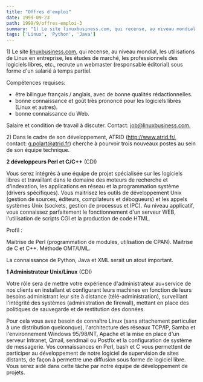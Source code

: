```yaml
---
title: "Offres d'emploi"
date: 1999-09-23
path: 1999/9/offres-emploi-3
summary: "1) Le site linuxbusiness.com, qui recense, au niveau mondial, les utilisations de Linux en entreprise, les études de marché, les professionnels des logiciels libres, etc., recrute un webmaster (responsable éditorial) sous forme d'un salarié à temps partiel."
tags: ['Linux', 'Python', 'Java']
---
```


<P>1) Le site <A HREF="http://www.linuxbusiness.com/">linuxbusiness.com</A>,
qui recense, au niveau mondial, les utilisations de Linux en entreprise,
les études de marché, les professionnels des logiciels libres, etc.,
recrute un webmaster (responsable éditorial) sous forme d'un salarié à
temps partiel.</P>

<P>Compétences requises:</P>

<UL>

<LI>être bilingue français / anglais, avec de bonne qualités rédactionnelles.
<LI>bonne connaissance et goût très prononcé pour les logiciels libres
(Linux et autres).
<LI>bonne connaissance du Web.
</UL>

<P>Salaire et condition de travail à discuter.
Contact: <A HREF="mailto:job@linuxbusiness.com">job@linuxbusiness.com.</A></P>

<P>2) Dans le cadre de son développement, ATRID (<A HREF="http://www.atrid.fr/">http://www.atrid.fr/</A>,
contact: <A HREF="mailto:g.polart@atrid.fr">g.polart@atrid.fr</A>) cherche à pourvoir
trois nouveaux postes au sein de son équipe technique.</P>

<P><B>2 développeurs Perl et C/C++</B> (CDI)</P>

<P>Vous serez intégrés à une équipe de projet spécialisée sur les logiciels
libres et travaillant dans le domaine des moteurs de recherche et
d'indexation, les applications en réseau et la programmation système
(drivers spécifiques).  Vous maitrisez les outils de développement
Unix (gestion de sources, éditeurs, compilateurs et débogueurs) et les
appels systèmes Unix (sockets, gestion de processus et IPC). Au niveau
applicatif, vous connaissez parfaitement le fonctionnement d'un serveur
WEB, l'utilisation de scripts CGI et la production de code HTML.</P>

<P>Profil :</P>

<P>Maitrise de Perl (programmation de modules, utilisation
de CPAN).  Maitrise de C et C++.  Méthode OMT/UML.</P>

<P>La connaissance de Python, Java et XML serait un atout important.</P>

<P><B>1 Administrateur Unix/Linux</B> (CDI)</P>

<P>Votre rôle sera de mettre votre expérience d'administrateur au+service
de nos clients en installant et configurant leurs machines en fonction
de leurs besoins administrant leur site à distance (télé-administration),
surveillant l'intégrité des systèmes (administration de firewall), mettant
en place des politiques de sauvegarde et de restitution des données.</P>

<P>Pour cela vous avez besoin de connaître Linux (sans attachement
particulier à une distribution quelconque), l'architecture des réseaux
TCP/IP, Samba et l'environnement Windows 95/98/NT, Apache et la
mise en place d'un serveur Intranet, Qmail, sendmail ou Postfix et la
configuration de système de messagerie. Vos connaissances en Perl, bash
et C vous permettent de participer au développement de notre logiciel
de supervision de sites distants, de façon à permettre une diffusion
sous forme de logiciel libre. Vous serez aidé dans cette tâche par notre
équipe de développement de projets.</P>


